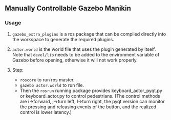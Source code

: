 ## **Manually Controllable Gazebo Manikin**

### Usage

1. `gazebo_extra_plugins` is a ros package that can be compiled directly into the workspace to generate the required plugins.

2. `actor.world` is the world file that uses the plugin generated by itself. Note that `devel/lib` needs to be added to the environment variable of Gazebo before opening, otherwise it will not work properly.

3. Step:
    - `roscore` to run ros master.
    - `gazebo actor.world` to run file.
    - Then the `rosrun` running package provides keyboard_actor_pyqt.py or keyboard_actor.py to control pedestrians. (The control methods are i->forward, j->turn left, l->turn right, the pyqt version can monitor the pressing and releasing events of the button, and the realized control is lower latency.)
